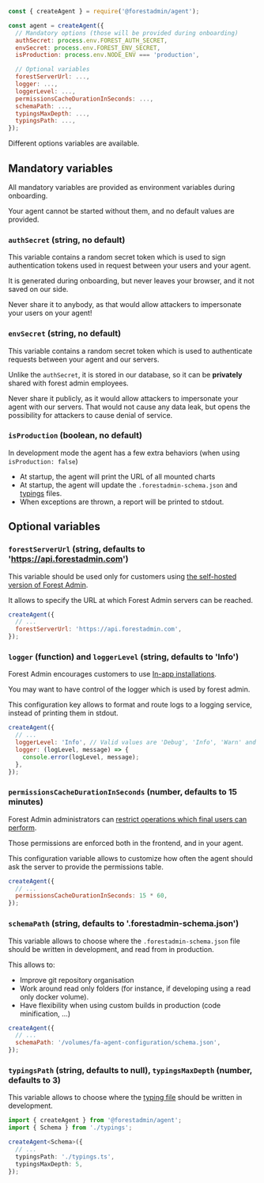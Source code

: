 ```javascript
const { createAgent } = require('@forestadmin/agent');

const agent = createAgent({
  // Mandatory options (those will be provided during onboarding)
  authSecret: process.env.FOREST_AUTH_SECRET,
  envSecret: process.env.FOREST_ENV_SECRET,
  isProduction: process.env.NODE_ENV === 'production',

  // Optional variables
  forestServerUrl: ...,
  logger: ...,
  loggerLevel: ...,
  permissionsCacheDurationInSeconds: ...,
  schemaPath: ...,
  typingsMaxDepth: ...,
  typingsPath: ...,
});
```

Different options variables are available.

## Mandatory variables

All mandatory variables are provided as environment variables during onboarding.

Your agent cannot be started without them, and no default values are provided.

### `authSecret` (string, no default)

This variable contains a random secret token which is used to sign authentication tokens used in request between your users and your agent.

It is generated during onboarding, but never leaves your browser, and it not saved on our side.

Never share it to anybody, as that would allow attackers to impersonate your users on your agent!

### `envSecret` (string, no default)

This variable contains a random secret token which is used to authenticate requests between your agent and our servers.

Unlike the `authSecret`, it is stored in our database, so it can be **privately** shared with forest admin employees.

Never share it publicly, as it would allow attackers to impersonate your agent with our servers. That would not cause any data leak, but opens the possibility for attackers to cause denial of service.

### `isProduction` (boolean, no default)

In development mode the agent has a few extra behaviors (when using `isProduction: false`)

- At startup, the agent will print the URL of all mounted charts
- At startup, the agent will update the `.forestadmin-schema.json` and [typings](../autocompletion-and-typings.md) files.
- When exceptions are thrown, a report will be printed to stdout.

## Optional variables

### `forestServerUrl` (string, defaults to 'https://api.forestadmin.com')

This variable should be used only for customers using [the self-hosted version of Forest Admin](https://www.forestadmin.com/self-hosted).

It allows to specify the URL at which Forest Admin servers can be reached.

```javascript
createAgent({
  // ...
  forestServerUrl: 'https://api.forestadmin.com',
});
```

### `logger` (function) and `loggerLevel` (string, defaults to 'Info')

Forest Admin encourages customers to use [In-app installations](./README.md#standalone-vs-in-app-installation).

You may want to have control of the logger which is used by forest admin.

This configuration key allows to format and route logs to a logging service, instead of printing them in stdout.

```javascript
createAgent({
  // ...
  loggerLevel: 'Info', // Valid values are 'Debug', 'Info', 'Warn' and 'Error'
  logger: (logLevel, message) => {
    console.error(logLevel, message);
  },
});
```

### `permissionsCacheDurationInSeconds` (number, defaults to 15 minutes)

Forest Admin administrators can [restrict operations which final users can perform](https://docs.forestadmin.com/user-guide/project-settings/teams-and-users).

Those permissions are enforced both in the frontend, and in your agent.

This configuration variable allows to customize how often the agent should ask the server to provide the permissions table.

```javascript
createAgent({
  // ...
  permissionsCacheDurationInSeconds: 15 * 60,
});
```

### `schemaPath` (string, defaults to '.forestadmin-schema.json')

This variable allows to choose where the `.forestadmin-schema.json` file should be written in development, and read from in production.

This allows to:

- Improve git repository organisation
- Work around read only folders (for instance, if developing using a read only docker volume).
- Have flexibility when using custom builds in production (code minification, ...)

```javascript
createAgent({
  // ...
  schemaPath: '/volumes/fa-agent-configuration/schema.json',
});
```

### `typingsPath` (string, defaults to null), `typingsMaxDepth` (number, defaults to 3)

This variable allows to choose where the [typing file](./autocompletion-and-typings.md) should be written in development.

```typescript
import { createAgent } from '@forestadmin/agent';
import { Schema } from './typings';

createAgent<Schema>({
  // ...
  typingsPath: './typings.ts',
  typingsMaxDepth: 5,
});
```

